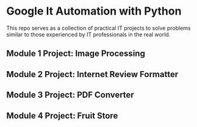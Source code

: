 # Google It Automation with Python

This repo serves as a collection of practical IT projects to solve problems similar to those experienced by IT professionals in the real world.

## Module 1 Project: Image Processing

## Module 2 Project: Internet Review Formatter

## Module 3 Project: PDF Converter

## Module 4 Project: Fruit Store
